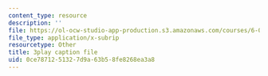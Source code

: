 ```yaml
---
content_type: resource
description: ''
file: https://ol-ocw-studio-app-production.s3.amazonaws.com/courses/6-003-signals-and-systems-fall-2011/0ce7871251327d9a63b58fe8268ea3a8_iI-ejO9hczw.srt
file_type: application/x-subrip
resourcetype: Other
title: 3play caption file
uid: 0ce78712-5132-7d9a-63b5-8fe8268ea3a8
---
```

